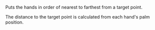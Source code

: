 Puts the hands in order of nearest to farthest from a target point.

The distance to the target point is calculated from each hand's palm position.

